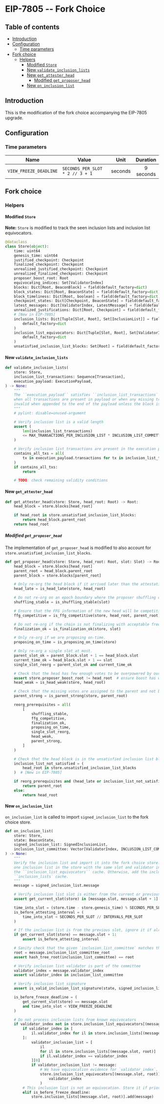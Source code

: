 # EIP-7805 -- Fork Choice

## Table of contents
<!-- TOC -->
<!-- START doctoc generated TOC please keep comment here to allow auto update -->
<!-- DON'T EDIT THIS SECTION, INSTEAD RE-RUN doctoc TO UPDATE -->

- [Introduction](#introduction)
- [Configuration](#configuration)
  - [Time parameters](#time-parameters)
- [Fork choice](#fork-choice)
  - [Helpers](#helpers)
    - [Modified `Store`](#modified-store)
    - [New `validate_inclusion_lists`](#new-validate_inclusion_lists)
    - [New `get_attester_head`](#new-get_attester_head)
      - [Modified `get_proposer_head`](#modified-get_proposer_head)
    - [New `on_inclusion_list`](#new-on_inclusion_list)

<!-- END doctoc generated TOC please keep comment here to allow auto update -->
<!-- /TOC -->

## Introduction

This is the modification of the fork choice accompanying the EIP-7805 upgrade.

## Configuration

### Time parameters

| Name | Value | Unit | Duration |
| - | - | :-: | :-: |
| `VIEW_FREEZE_DEADLINE` | `SECONDS_PER_SLOT * 2 // 3 + 1` | seconds | 9 seconds |

## Fork choice

### Helpers

#### Modified `Store`

**Note:** `Store` is modified to track the seen inclusion lists and inclusion list equivocators.

```python
@dataclass
class Store(object):
    time: uint64
    genesis_time: uint64
    justified_checkpoint: Checkpoint
    finalized_checkpoint: Checkpoint
    unrealized_justified_checkpoint: Checkpoint
    unrealized_finalized_checkpoint: Checkpoint
    proposer_boost_root: Root
    equivocating_indices: Set[ValidatorIndex]
    blocks: Dict[Root, BeaconBlock] = field(default_factory=dict)
    block_states: Dict[Root, BeaconState] = field(default_factory=dict)
    block_timeliness: Dict[Root, boolean] = field(default_factory=dict)
    checkpoint_states: Dict[Checkpoint, BeaconState] = field(default_factory=dict)
    latest_messages: Dict[ValidatorIndex, LatestMessage] = field(default_factory=dict)
    unrealized_justifications: Dict[Root, Checkpoint] = field(default_factory=dict)
    # [New in EIP-7805]
    inclusion_lists: Dict[Tuple[Slot, Root], Set[InclusionList]] = field(
        default_factory=dict
    )
    inclusion_list_equivocators: Dict[Tuple[Slot, Root], Set[ValidatorIndex]] = field(
        default_factory=dict
    )
    unsatisfied_inclusion_list_blocks: Set[Root] = field(default_factory=Set)
```

#### New `validate_inclusion_lists`

```python
def validate_inclusion_lists(
    store: Store,
    inclusion_list_transactions: Sequence[Transaction],
    execution_payload: ExecutionPayload,
) -> None:
    """
    The ``execution_payload`` satisfies ``inclusion_list_transactions`` validity conditions either
    when all transactions are present in payload or when any missing transactions are found to be
    invalid when appended to the end of the payload unless the block is full.
    """
    # pylint: disable=unused-argument

    # Verify inclusion list is a valid length
    assert (
        len(inclusion_list_transactions)
        <= MAX_TRANSACTIONS_PER_INCLUSION_LIST * INCLUSION_LIST_COMMITTEE_SIZE
    )

    # Verify inclusion list transactions are present in the execution payload
    contains_all_txs = all(
        tx in execution_payload.transactions for tx in inclusion_list_transactions
    )
    if contains_all_txs:
        return

    # TODO: check remaining validity conditions
```

#### New `get_attester_head`

```python
def get_attester_head(store: Store, head_root: Root) -> Root:
    head_block = store.blocks[head_root]

    if head_root in store.unsatisfied_inclusion_list_blocks:
        return head_block.parent_root
    return head_root
```

##### Modified `get_proposer_head`

The implementation of `get_proposer_head` is modified to also account for `store.unsatisfied_inclusion_list_blocks`.

```python
def get_proposer_head(store: Store, head_root: Root, slot: Slot) -> Root:
    head_block = store.blocks[head_root]
    parent_root = head_block.parent_root
    parent_block = store.blocks[parent_root]

    # Only re-org the head block if it arrived later than the attestation deadline.
    head_late = is_head_late(store, head_root)

    # Do not re-org on an epoch boundary where the proposer shuffling could change.
    shuffling_stable = is_shuffling_stable(slot)

    # Ensure that the FFG information of the new head will be competitive with the current head.
    ffg_competitive = is_ffg_competitive(store, head_root, parent_root)

    # Do not re-org if the chain is not finalizing with acceptable frequency.
    finalization_ok = is_finalization_ok(store, slot)

    # Only re-org if we are proposing on-time.
    proposing_on_time = is_proposing_on_time(store)

    # Only re-org a single slot at most.
    parent_slot_ok = parent_block.slot + 1 == head_block.slot
    current_time_ok = head_block.slot + 1 == slot
    single_slot_reorg = parent_slot_ok and current_time_ok

    # Check that the head has few enough votes to be overpowered by our proposer boost.
    assert store.proposer_boost_root != head_root  # ensure boost has worn off
    head_weak = is_head_weak(store, head_root)

    # Check that the missing votes are assigned to the parent and not being hoarded.
    parent_strong = is_parent_strong(store, parent_root)

    reorg_prerequisites = all(
        [
            shuffling_stable,
            ffg_competitive,
            finalization_ok,
            proposing_on_time,
            single_slot_reorg,
            head_weak,
            parent_strong,
        ]
    )

    # Check that the head block is in the unsatisfied inclusion list blocks
    inclusion_list_not_satisfied = (
        head_root in store.unsatisfied_inclusion_list_blocks
    )  # [New in EIP-7805]

    if reorg_prerequisites and (head_late or inclusion_list_not_satisfied):
        return parent_root
    else:
        return head_root
```

#### New `on_inclusion_list`

`on_inclusion_list` is called to import `signed_inclusion_list` to the fork choice store.

```python
def on_inclusion_list(
    store: Store,
    state: BeaconState,
    signed_inclusion_list: SignedInclusionList,
    inclusion_list_committee: Vector[ValidatorIndex, INCLUSION_LIST_COMMITTEE_SIZE],
) -> None:
    """
    Verify the inclusion list and import it into the fork choice store. If there exists more than
    one inclusion list in the store with the same slot and validator index, add the equivocator to
    the ``inclusion_list_equivocators`` cache. Otherwise, add the inclusion list to the
    ``inclusion_lists` cache.
    """
    message = signed_inclusion_list.message

    # Verify inclusion list slot is either from the current or previous slot
    assert get_current_slot(store) in [message.slot, message.slot + 1]

    time_into_slot = (store.time - store.genesis_time) % SECONDS_PER_SLOT
    is_before_attesting_interval = (
        time_into_slot < SECONDS_PER_SLOT // INTERVALS_PER_SLOT
    )

    # If the inclusion list is from the previous slot, ignore it if already past the attestation deadline
    if get_current_slot(store) == message.slot + 1:
        assert is_before_attesting_interval

    # Sanity check that the given `inclusion_list_committee` matches the root in the inclusion list
    root = message.inclusion_list_committee_root
    assert hash_tree_root(inclusion_list_committee) == root

    # Verify inclusion list validator is part of the committee
    validator_index = message.validator_index
    assert validator_index in inclusion_list_committee

    # Verify inclusion list signature
    assert is_valid_inclusion_list_signature(state, signed_inclusion_list)

    is_before_freeze_deadline = (
        get_current_slot(store) == message.slot
        and time_into_slot < VIEW_FREEZE_DEADLINE
    )

    # Do not process inclusion lists from known equivocators
    if validator_index not in store.inclusion_list_equivocators[(message.slot, root)]:
        if validator_index in [
            il.validator_index for il in store.inclusion_lists[(message.slot, root)]
        ]:
            validator_inclusion_list = [
                il
                for il in store.inclusion_lists[(message.slot, root)]
                if il.validator_index == validator_index
            ][0]
            if validator_inclusion_list != message:
                # We have equivocation evidence for `validator_index`, record it as equivocator
                store.inclusion_list_equivocators[(message.slot, root)].add(
                    validator_index
                )
        # This inclusion list is not an equivocation. Store it if prior to the view freeze deadline
        elif is_before_freeze_deadline:
            store.inclusion_lists[(message.slot, root)].add(message)
```
